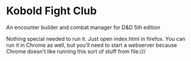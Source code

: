 Kobold Fight Club
=================

An encounter builder and combat manager for D&D 5th edition

Nothing special needed to run it. Just open index.html in firefox. You can run it in Chrome as well, but you'll need to start a webserver because Chrome doesn't like running this sort of stuff from file:///
